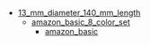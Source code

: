 * [13_mm_diameter_140_mm_length](13_mm_diameter_140_mm_length)
  * [amazon_basic_8_color_set](13_mm_diameter_140_mm_length/amazon_basic_8_color_set)
    * [amazon_basic](13_mm_diameter_140_mm_length/amazon_basic_8_color_set/amazon_basic)
